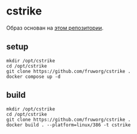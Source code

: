 # cstrike
Образ основан на [этом репозитории](https://github.com/AMXX4u/BasePack).

## setup
```
mkdir /opt/cstrike
cd /opt/cstrike
git clone https://github.com/fruworg/cstrike .
docker compose up -d
```

## build
```
mkdir /opt/cstrike
cd /opt/cstrike
git clone https://github.com/fruworg/cstrike .
docker build . --platform=linux/386 -t cstrike
```
